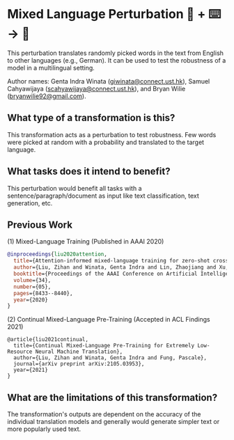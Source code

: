 # Mixed Language Perturbation 🦎  + ⌨️ → 🐍
This perturbation translates randomly picked words in the text from English to other languages (e.g., German). It can be used to test the robustness of a model in a multilingual setting.

Author names: Genta Indra Winata (giwinata@connect.ust.hk), Samuel Cahyawijaya (scahyawijaya@connect.ust.hk), and Bryan Wilie (bryanwilie92@gmail.com).

## What type of a transformation is this?
This transformation acts as a perturbation to test robustness. Few words were picked at random with a probability and translated to the target language.

## What tasks does it intend to benefit?
This perturbation would benefit all tasks with a sentence/paragraph/document as input like text classification, text generation, etc.

## Previous Work
(1) Mixed-Language Training (Published in AAAI 2020)
```bibtex
@inproceedings{liu2020attention,
  title={Attention-informed mixed-language training for zero-shot cross-lingual task-oriented dialogue systems},
  author={Liu, Zihan and Winata, Genta Indra and Lin, Zhaojiang and Xu, Peng and Fung, Pascale},
  booktitle={Proceedings of the AAAI Conference on Artificial Intelligence},
  volume={34},
  number={05},
  pages={8433--8440},
  year={2020}
}
```
(2) Continual Mixed-Language Pre-Training (Accepted in ACL Findings 2021)
```
@article{liu2021continual,
  title={Continual Mixed-Language Pre-Training for Extremely Low-Resource Neural Machine Translation},
  author={Liu, Zihan and Winata, Genta Indra and Fung, Pascale},
  journal={arXiv preprint arXiv:2105.03953},
  year={2021}
}
```

## What are the limitations of this transformation?
The transformation's outputs are dependent on the accuracy of the individual translation models and generally would generate simpler text or more popularly used text.